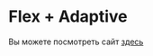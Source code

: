 # Flex + Adaptive

Вы можете посмотреть сайт [здесь](https://eugenemorash.github.io/flex-adaptive/)
